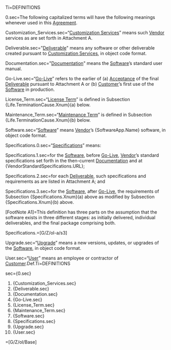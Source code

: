 Ti=DEFINITIONS

0.sec=The following capitalized terms will have the following meanings whenever used in this <a class='definedterm' href='#Def.Agreement.sec'>Agreement</a>.

Customization_Services.sec=“<a class='definedterm' href='#Def.Customization_Services.sec'>Customization Services</a>” means such <a class='definedterm' href='#Def.Vendor.sec'>Vendor</a> services as are set forth in Attachment A.

Deliverable.sec="<a class='definedterm' href='#Def.Deliverable.sec'>Deliverable</a>" means any software or other deliverable created pursuant to <a class='definedterm' href='#Def.Customization_Services.sec'>Customization Services</a>, in object code format.

Documentation.sec="<a class='definedterm' href='#Def.Documentation.sec'>Documentation</a>" means the <a class='definedterm' href='#Def.Software.sec'>Software</a>’s standard user manual.

Go-Live.sec=“<a class='definedterm' href='#Def.Go-Live.sec'>Go-Live</a>” refers to the earlier of (a) <a class='definedterm' href='#Def.Acceptance.sec'>Acceptance</a>
 of the final <a class='definedterm' href='#Def.Deliverable.sec'>Deliverable</a> pursuant to Attachment A or (b) <a class='definedterm' href='#Def.Customer.sec'>Customer</a>’s first use of the <a class='definedterm' href='#Def.Software.sec'>Software</a> in production.

License_Term.sec=“<a class='definedterm' href='#Def.License_Term.sec'>License Term</a>” is defined in Subsection {Life.TerminationCause.Xnum}(a) below.

Maintenance_Term.sec=“<a class='definedterm' href='#Def.Maintenance_Term.sec'>Maintenance Term</a>” is defined in Subsection {Life.TerminationCause.Xnum}(b) below.

Software.sec=“<a class='definedterm' href='#Def.Software.sec'>Software</a>” means <a class='definedterm' href='#Def.Vendor.sec'>Vendor</a>’s {SoftwareApp.Name} software, in object code format.

Specifications.0.sec=“<a class='definedterm' href='#Def.Specifications.sec'>Specifications</a>” means:

Specifications.1.sec=for the <a class='definedterm' href='#Def.Software.sec'>Software</a>, before <a class='definedterm' href='#Def.Go-Live.sec'>Go-Live</a>, <a class='definedterm' href='#Def.Vendor.sec'>Vendor</a>’s standard specifications set forth in the then-current <a class='definedterm' href='#Def.Documentation.sec'>Documentation</a> and at {VendorStandardSpecifications.URL};

Specifications.2.sec=for each <a class='definedterm' href='#Def.Deliverable.sec'>Deliverable</a>, such specifications and requirements as are listed in Attachment A; and

Specifications.3.sec=for the <a class='definedterm' href='#Def.Software.sec'>Software</a>, after <a class='definedterm' href='#Def.Go-Live.sec'>Go-Live</a>, the requirements of Subsection {Specifications.Xnum}(a) above as modified by Subsection {Specifications.Xnum}(b) above.

[FootNote A1]=This definition has three parts on the assumption that the software exists in three different stages: as initially delivered, individual deliverables, and the final package comprising both.

Specifications.=[G/Z/ol-a/s3]

Upgrade.sec=“<a class='definedterm' href='#Def.Upgrade.sec'>Upgrade</a>” means a new versions, updates, or upgrades of the <a class='definedterm' href='#Def.Software.sec'>Software</a>, in object code format.

User.sec=“<a class='definedterm' href='#Def.User.sec'>User</a>” means an employee or contractor of <a class='definedterm' href='#Def.Customer.sec'>Customer</a>.Def.Ti=DEFINITIONS

sec={0.sec}<ol><li>{Customization_Services.sec}<li>{Deliverable.sec}<li>{Documentation.sec}<li>{Go-Live.sec}<li>{License_Term.sec}<li>{Maintenance_Term.sec}<li>{Software.sec}<li>{Specifications.sec}<li>{Upgrade.sec}<li>{User.sec}</ol>

=[G/Z/ol/Base]
